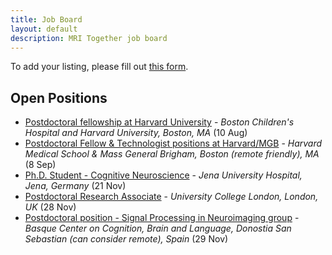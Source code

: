 ```yaml
--- 
title: Job Board
layout: default
description: MRI Together job board
--- 
```


<!-- # MRI Together Job board -->

To add your listing, please fill out [this form](https://forms.gle/3VR5hj6rkN6mc3tj6).


## Open Positions

- [Postdoctoral fellowship at Harvard University](/job_board_files/quin_job_Sila_Kurugol.pdf) - _Boston Children's Hospital and Harvard University, Boston, MA_ (10 Aug)
- [Postdoctoral Fellow & Technologist positions at Harvard/MGB](/job_board_files/HMS_MGH_Tatiana_Sitnikova.tiff) - _Harvard Medical School & Mass General Brigham, Boston (remote friendly), MA_ (8 Sep)
- [Ph.D. Student - Cognitive Neuroscience](/job_board_files/Adriana_Lucia_Ruiz_Rizzo.pdf) - _Jena University Hospital, Jena, Germany_ (21 Nov)
- [Postdoctoral Research Associate](/job_board_files/UCLCMI_heather_fitzke.pdf) - _University College London, London, UK_ (28 Nov)
- [Postdoctoral position - Signal Processing in Neuroimaging group](/job_board_files/Postdoc_SPINgroup_2023_cesar_caballero.pdf) - _Basque Center on Cognition, Brain and Language, Donostia San Sebastian (can consider remote), Spain_ (29 Nov)


